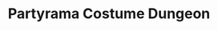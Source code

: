 ---
title: "Partyrama Costume Dungeon"
url: /blacksburg/partyrama-costume-dungeon/
shop: Partyzubehör
---